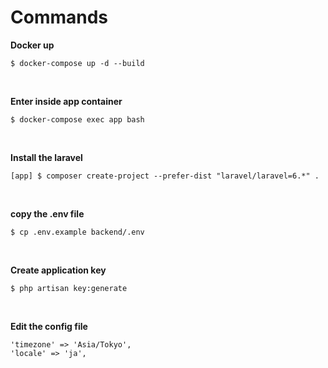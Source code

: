 # Commands

**Docker up**

```
$ docker-compose up -d --build
```

<br>

**Enter inside app container**

```
$ docker-compose exec app bash
```

<br>

**Install the laravel**

```
[app] $ composer create-project --prefer-dist "laravel/laravel=6.*" .
```

<br>

**copy the .env file**

```
$ cp .env.example backend/.env
```

<br>

**Create application key**

```
$ php artisan key:generate
```

<br>

**Edit the config file**

```
'timezone' => 'Asia/Tokyo',
'locale' => 'ja',
```

<br>
